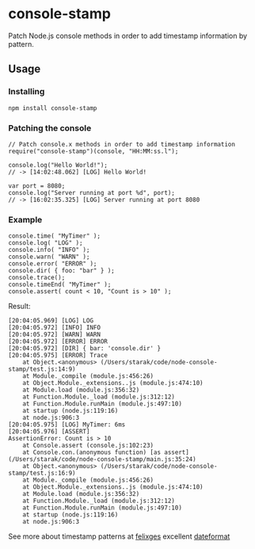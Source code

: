 # console-stamp

Patch Node.js console methods in order to add timestamp information by pattern.

## Usage ##

### Installing ###

	npm install console-stamp

### Patching the console ###

	// Patch console.x methods in order to add timestamp information
	require("console-stamp")(console, "HH:MM:ss.l");
	
	console.log("Hello World!");
	// -> [14:02:48.062] [LOG] Hello World!
	
	var port = 8080;
	console.log("Server running at port %d", port);
	// -> [16:02:35.325] [LOG] Server running at port 8080
	
### Example

	console.time( "MyTimer" );
	console.log( "LOG" );
	console.info( "INFO" );
	console.warn( "WARN" );
	console.error( "ERROR" );
	console.dir( { foo: "bar" } );
	console.trace();
	console.timeEnd( "MyTimer" );
	console.assert( count < 10, "Count is > 10" );

Result:

    [20:04:05.969] [LOG] LOG
    [20:04:05.972] [INFO] INFO
    [20:04:05.972] [WARN] WARN
    [20:04:05.972] [ERROR] ERROR
    [20:04:05.972] [DIR] { bar: 'console.dir' }
    [20:04:05.975] [ERROR] Trace
        at Object.<anonymous> (/Users/starak/code/node-console-stamp/test.js:14:9)
        at Module._compile (module.js:456:26)
        at Object.Module._extensions..js (module.js:474:10)
        at Module.load (module.js:356:32)
        at Function.Module._load (module.js:312:12)
        at Function.Module.runMain (module.js:497:10)
        at startup (node.js:119:16)
        at node.js:906:3
    [20:04:05.975] [LOG] MyTimer: 6ms
    [20:04:05.976] [ASSERT]
    AssertionError: Count is > 10
        at Console.assert (console.js:102:23)
        at Console.con.(anonymous function) [as assert] (/Users/starak/code/node-console-stamp/main.js:35:24)
        at Object.<anonymous> (/Users/starak/code/node-console-stamp/test.js:16:9)
        at Module._compile (module.js:456:26)
        at Object.Module._extensions..js (module.js:474:10)
        at Module.load (module.js:356:32)
        at Function.Module._load (module.js:312:12)
        at Function.Module.runMain (module.js:497:10)
        at startup (node.js:119:16)
        at node.js:906:3


See more about timestamp patterns at [felixges][felixge] excellent [dateformat][dateformat]

[dateformat]: https://github.com/felixge/node-dateformat
[felixge]: https://github.com/felixge
[FGRibreau]: https://github.com/FGRibreau/node-nice-console
